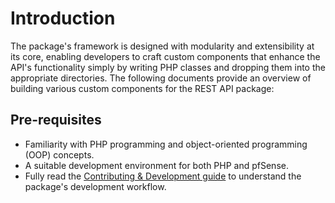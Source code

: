 # Introduction

The package's framework is designed with modularity and extensibility at its core,
enabling developers to craft custom components that enhance the API's functionality simply
by writing PHP classes and dropping them into the appropriate directories. The following documents
provide an overview of building various custom components for the REST API package:

## Pre-requisites

- Familiarity with PHP programming and object-oriented programming (OOP) concepts.
- A suitable development environment for both PHP and pfSense.
- Fully read the [Contributing & Development guide](CONTRIBUTING.md) to understand the package's development workflow.